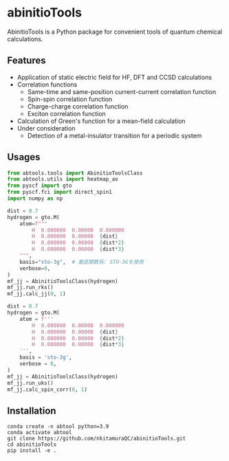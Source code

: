 # abinitioTools
AbinitioTools is a Python package for convenient tools of quantum chemical calculations.

## Features
- Application of static electric field for HF, DFT and CCSD calculations
- Correlation functions
  - Same-time and same-position current-current correlation function
  - Spin-spin correlation function
  - Charge-charge correlation function
  - Exciton correlation function
- Calculation of Green's function for a mean-field calculation
- Under consideration
  - Detection of a metal-insulator transition for a periodic system

## Usages

```python
from abtools.tools import AbinitioToolsClass
from abtools.utils import heatmap_ao
from pyscf import gto
from pyscf.fci import direct_spin1
import numpy as np

dist = 0.7
hydrogen = gto.M(
    atom=f"""
        H  0.000000  0.00000  0.000000
        H  0.000000  0.00000  {dist}
        H  0.000000  0.00000  {dist*2}
        H  0.000000  0.00000  {dist*3}
    """,
    basis="sto-3g",  # 基底関数系: STO-3Gを使用
    verbose=0,
)
mf_jj = AbinitioToolsClass(hydrogen)
mf_jj.run_rks()
mf_jj.calc_jj(0, 1)
```

```python
dist = 0.7
hydrogen = gto.M(
    atom = f'''
        H  0.000000  0.00000  0.000000
        H  0.000000  0.00000  {dist}
        H  0.000000  0.00000  {dist*2}
        H  0.000000  0.00000  {dist*3}
    ''',
    basis = 'sto-3g',
    verbose = 0,
)
mf_jj = AbinitioToolsClass(hydrogen)
mf_jj.run_uks()
mf_jj.calc_spin_corr(0, 1)
```

## Installation

```shell
conda create -n abtool python=3.9
conda activate abtool
git clone https://github.com/nkitamuraQC/abinitioTools.git
cd abinitioTools
pip install -e .
```
